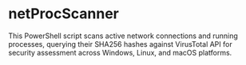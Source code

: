 # netProcScanner
 This PowerShell script scans active network connections and running processes, querying their SHA256 hashes against VirusTotal API for security assessment across Windows, Linux, and macOS platforms.
